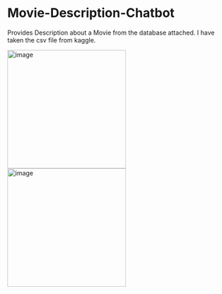 # Movie-Description-Chatbot
Provides Description about a Movie from the database attached.
I have taken the csv file from kaggle.



<img width="268" alt="image" src="https://github.com/user-attachments/assets/236cd65d-12c7-48bb-83f8-6fddadf40107" />



<img width="268" alt="image" src="https://github.com/user-attachments/assets/56229e1e-51db-48c6-84d6-11b90a85b840" />





